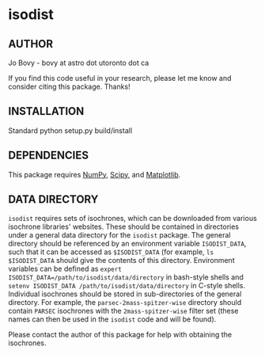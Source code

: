 # isodist

## AUTHOR

Jo Bovy - bovy at astro dot utoronto dot ca

If you find this code useful in your research, please let me know and
consider citing this package. Thanks!

## INSTALLATION

Standard python setup.py build/install

## DEPENDENCIES

This package requires [NumPy](http://numpy.scipy.org/), [Scipy](http://www.scipy.org/), and [Matplotlib](http://matplotlib.sourceforge.net/).

## DATA DIRECTORY

``isodist`` requires sets of isochrones, which can be downloaded from various isochrone libraries' websites. These should be contained in directories under a general data directory for the ``isodist`` package. The general directory should be referenced by an environment variable ``ISODIST_DATA``, such that it can be accessed as ``$ISODIST_DATA`` (for example, ``ls $ISODIST_DATA`` should give the contents of this directory. Environment variables can be defined as ``expert ISODIST_DATA=/path/to/isodist/data/directory`` in bash-style shells and ``setenv ISODIST_DATA /path/to/isodist/data/directory`` in C-style shells. Individual isochrones should be stored in sub-directories of the general directory. For example, the ``parsec-2mass-spitzer-wise`` directory should contain ``PARSEC`` isochrones with the ``2mass-spitzer-wise`` filter set (these names can then be used in the ``isodist`` code and will be found).

Please contact the author of this package for help with obtaining the isochrones.
